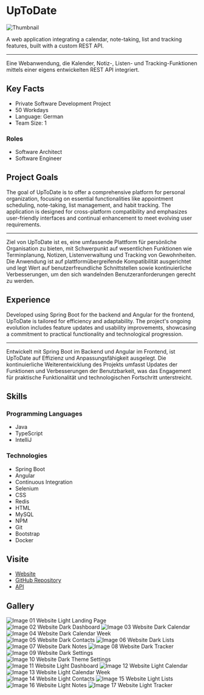 # UpToDate

![Thumbnail](https://files.hagn.network/images/uptodate/thumbnail.webp)

A web application integrating a calendar, note-taking, list and tracking features, built with a custom REST API.


---
Eine Webanwendung, die Kalender, Notiz-, Listen- und Tracking-Funktionen mittels einer eigens entwickelten REST API integriert.

## Key Facts

- Private Software Development Project
- 50 Workdays
- Language: German
- Team Size: 1

### Roles

- Software Architect
- Software Engineer

## Project Goals

The goal of UpToDate is to offer a comprehensive platform for personal organization, focusing on essential functionalities like appointment scheduling, note-taking, list management, and habit tracking. The application is designed for cross-platform compatibility and emphasizes user-friendly interfaces and continual enhancement to meet evolving user requirements.


---
Ziel von UpToDate ist es, eine umfassende Plattform für persönliche Organisation zu bieten, mit Schwerpunkt auf wesentlichen Funktionen wie Terminplanung, Notizen, Listenverwaltung und Tracking von Gewohnheiten. Die Anwendung ist auf plattformübergreifende Kompatibilität ausgerichtet und legt Wert auf benutzerfreundliche Schnittstellen sowie kontinuierliche Verbesserungen, um den sich wandelnden Benutzeranforderungen gerecht zu werden.

## Experience

Developed using Spring Boot for the backend and Angular for the frontend, UpToDate is tailored for efficiency and adaptability. The project's ongoing evolution includes feature updates and usability improvements, showcasing a commitment to practical functionality and technological progression.


---
Entwickelt mit Spring Boot im Backend und Angular im Frontend, ist UpToDate auf Effizienz und Anpassungsfähigkeit ausgelegt. Die kontinuierliche Weiterentwicklung des Projekts umfasst Updates der Funktionen und Verbesserungen der Benutzbarkeit, was das Engagement für praktische Funktionalität und technologischen Fortschritt unterstreicht.

## Skills

### Programming Languages

 - Java
 - TypeScript
 - IntelliJ
### Technologies

 - Spring Boot
 - Angular
 - Continuous Integration
 - Selenium
 - CSS
 - Redis
 - HTML
 - MySQL
 - NPM
 - Git
 - Bootstrap
 - Docker

## Visite

- [Website](https://uptodate.hagn.network)
- [GitHub Repository](https://github.com/maxhagn/UpToDate)
- [API](https://api.uptodate.hagn.network)

## Gallery

![Image 01 Website Light Landing Page](https://files.hagn.network/images/uptodate/hero.webp)
![Image 02 Website Dark Dashboard](https://files.hagn.network/images/uptodate/dashboard-dark.webp)
![Image 03 Website Dark Calendar](https://files.hagn.network/images/uptodate/calendar-dark.webp)
![Image 04 Website Dark Calendar Week](https://files.hagn.network/images/uptodate/calendar-week-dark.webp)
![Image 05 Website Dark Contacts](https://files.hagn.network/images/uptodate/contact-dark.webp)
![Image 06 Website Dark Lists](https://files.hagn.network/images/uptodate/list-dark.webp)
![Image 07 Website Dark Notes](https://files.hagn.network/images/uptodate/note-dark.webp)
![Image 08 Website Dark Tracker](https://files.hagn.network/images/uptodate/tracker-dark.webp)
![Image 09 Website Dark Settings](https://files.hagn.network/images/uptodate/setting-dark.webp)
![Image 10 Website Dark Theme Settings](https://files.hagn.network/images/uptodate/setting-theme-dark.webp)
![Image 11 Website Light Dashboard](https://files.hagn.network/images/uptodate/dashboard-light.webp)
![Image 12 Website Light Calendar](https://files.hagn.network/images/uptodate/calendar-light.webp)
![Image 13 Website Light Calendar Week](https://files.hagn.network/images/uptodate/calendar-week-light.webp)
![Image 14 Website Light Contacts](https://files.hagn.network/images/uptodate/contact-light.webp)
![Image 15 Website Light Lists](https://files.hagn.network/images/uptodate/list-light.webp)
![Image 16 Website Light Notes](https://files.hagn.network/images/uptodate/note-light.webp)
![Image 17 Website Light Tracker](https://files.hagn.network/images/uptodate/tracker-light.webp)

